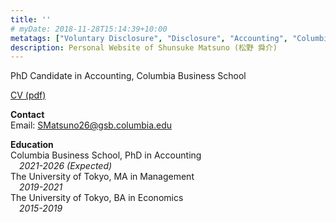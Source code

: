 ```yaml
---
title: ''
# myDate: 2018-11-28T15:14:39+10:00
metatags: ["Voluntary Disclosure", "Disclosure", "Accounting", "Columbia", "CBS", "Theory", "Shunsuke Matsuno", "Japan", "Japanese", "松野", "松野 舜介", "松野舜介"]
description: Personal Website of Shunsuke Matsuno (松野 舜介)
---
```


 <!-- ![Resize](images/monster_logo.jpg?width=200&quality=100) -->

 PhD Candidate in Accounting, Columbia Business School
 
 
 [CV (pdf)](/cv/cv.pdf "CV")


**Contact**    
Email: <SMatsuno26@gsb.columbia.edu>


<!-- Education -->
<p style="text-align:left;">
  <b>Education</b>
  <br>
  Columbia Business School, PhD in Accounting<br>
  <span style="float:left;">
  &emsp;<i>2021-2026 (Expected)</i>
  </span>
  <br>
  The University of Tokyo, MA in Management<br>
  <span style="float:left;">
  &emsp;<i>2019-2021</i>
  </span>
  <br>
  The University of Tokyo, BA in Economics<br>
  <span style="float:left;">
  &emsp;<i>2015-2019</i>
  </span>
</p>

<br>

 <!-- ![picture](images/lake.jpg?width=500&quality=100#center) -->
 <!-- ![picture](images/bridge.jpg?width=400&quality=100) -->


<div style="display:none;">[link](https://academics.business.columbia.edu/node/1573)</div>
